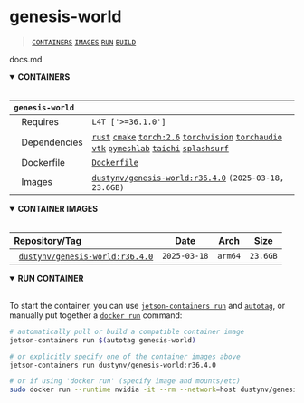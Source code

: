 # genesis-world

> [`CONTAINERS`](#user-content-containers) [`IMAGES`](#user-content-images) [`RUN`](#user-content-run) [`BUILD`](#user-content-build)

docs.md
<details open>
<summary><b><a id="containers">CONTAINERS</a></b></summary>
<br>

| **`genesis-world`** |                                                                                                                                                                                                                                                                                                                                                      |
| :-- |:-----------------------------------------------------------------------------------------------------------------------------------------------------------------------------------------------------------------------------------------------------------------------------------------------------------------------------------------------------|
| &nbsp;&nbsp;&nbsp;Requires | `L4T ['>=36.1.0']`                                                                                                                                                                                                                                                                                                                                   |
| &nbsp;&nbsp;&nbsp;Dependencies | [`rust`](/packages/ml/rust) [`cmake`](/packages/build/cmake) [`torch:2.6`](/packages/pytorch) [`torchvision`](/packages/pytorch/torchvision) [`torchaudio`](/packages/pytorch/torchaudio) [`vtk`](/packages/vtk) [`pymeshlab`](/packages/pymeshlab) [`taichi`](/packages/taichi) [`splashsurf`](/packages/splashsurf) |
| &nbsp;&nbsp;&nbsp;Dockerfile | [`Dockerfile`](Dockerfile)                                                                                                                                                                                                                                                                                                                           |
| &nbsp;&nbsp;&nbsp;Images | [`dustynv/genesis-world:r36.4.0`](https://hub.docker.com/r/dustynv/genesis-world/tags) `(2025-03-18, 23.6GB)`                                                                                                                                                                                                                                       |

</details>

<details open>
<summary><b><a id="images">CONTAINER IMAGES</a></b></summary>
<br>

| Repository/Tag |     Date     | Arch |   Size    |
| :-- |:------------:| :--: |:---------:|
| &nbsp;&nbsp;[`dustynv/genesis-world:r36.4.0`](https://hub.docker.com/r/dustynv/genesis-world/tags) | `2025-03-18` | `arm64` | `23.6GB` |


</details>

<details open>
<summary><b><a id="run">RUN CONTAINER</a></b></summary>
<br>

To start the container, you can use [`jetson-containers run`](/docs/run.md) and [`autotag`](/docs/run.md#autotag), or manually put together a [`docker run`](https://docs.docker.com/engine/reference/commandline/run/) command:
```bash
# automatically pull or build a compatible container image
jetson-containers run $(autotag genesis-world)

# or explicitly specify one of the container images above
jetson-containers run dustynv/genesis-world:r36.4.0

# or if using 'docker run' (specify image and mounts/etc)
sudo docker run --runtime nvidia -it --rm --network=host dustynv/genesis-world:r36.4.0
